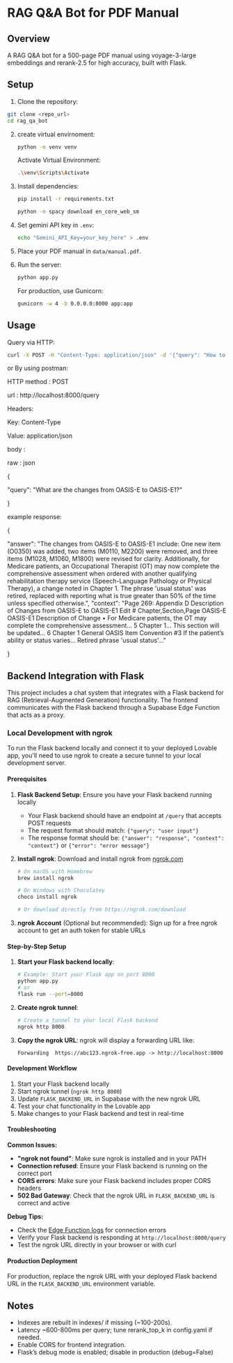 # RAG Q&A Bot for PDF Manual

## Overview

A RAG Q&A bot for a 500-page PDF manual using voyage-3-large embeddings and rerank-2.5 for high accuracy, built with Flask.

## Setup

1. Clone the repository:

```bash
git clone <repo_url>
cd rag_qa_bot
```
2. create virtual envirnoment:
   ```bash
   python -m venv venv
   ```
   Activate Virtual Environment:
   ```bash
   .\venv\Scripts\Activate
   ```

1. Install dependencies:

   ```bash
   pip install -r requirements.txt
   ```
   ```bash
   python -m spacy download en_core_web_sm
   ```

2. Set gemini API key in `.env`:

   ```bash
   echo "Gemini_API_Key=your_key_here" > .env
   ```

3. Place your PDF manual in `data/manual.pdf`.

4. Run the server:

   ```bash
   python app.py
   ```

   For production, use Gunicorn:

   ```bash
   gunicorn -w 4 -b 0.0.0.0:8000 app:app
   ```

## Usage

Query via HTTP:

```bash
curl -X POST -H "Content-Type: application/json" -d '{"query": "How to troubleshoot error X?"}' http://localhost:8000/query
```
or 
By using postman:

HTTP method : POST

url : http://localhost:8000/query

Headers:

Key: Content-Type

Value: application/json

body :

raw : json

{

  "query": "What are the changes from OASIS-E to OASIS-E1?"

}

example response:

{
  
  "answer": "The changes from OASIS-E to OASIS-E1 include: One new item (O0350) was added, two items (M0110, M2200) were removed, and three items (M1028, M1060, M1800) were revised for clarity. Additionally, for Medicare patients, an Occupational Therapist (OT) may now complete the comprehensive assessment when ordered with another qualifying rehabilitation therapy service (Speech-Language Pathology or Physical Therapy), a change noted in Chapter 1. The phrase 'usual status' was retired, replaced with reporting what is true greater than 50% of the time unless specified otherwise.", "context": "Page 269: Appendix D Description of Changes from OASIS-E to OASIS-E1 Edit # Chapter,Section,Page OASIS-E OASIS-E1 Description of Change • For Medicare patients, the OT may complete the comprehensive assessment... 5 Chapter 1... This section will be updated... 6 Chapter 1 General OASIS Item Convention #3 If the patient’s ability or status varies... Retired phrase 'usual status'..."

}

## Backend Integration with Flask

This project includes a chat system that integrates with a Flask backend for RAG (Retrieval-Augmented Generation) functionality. The frontend communicates with the Flask backend through a Supabase Edge Function that acts as a proxy.

### Local Development with ngrok

To run the Flask backend locally and connect it to your deployed Lovable app, you'll need to use ngrok to create a secure tunnel to your local development server.

#### Prerequisites

1. **Flask Backend Setup**: Ensure you have your Flask backend running locally
   - Your Flask backend should have an endpoint at `/query` that accepts POST requests
   - The request format should match: `{"query": "user input"}`
   - The response format should be: `{"answer": "response", "context": "context"}` or `{"error": "error message"}`

2. **Install ngrok**: Download and install ngrok from [ngrok.com](https://ngrok.com/)
   ```bash
   # On macOS with Homebrew
   brew install ngrok
   
   # On Windows with Chocolatey
   choco install ngrok
   
   # Or download directly from https://ngrok.com/download
   ```

3. **ngrok Account** (Optional but recommended): Sign up for a free ngrok account to get an auth token for stable URLs

#### Step-by-Step Setup

1. **Start your Flask backend locally**:
   ```bash
   # Example: Start your Flask app on port 8000
   python app.py
   # or
   flask run --port=8000
   ```

2. **Create ngrok tunnel**:
   ```bash
   # Create a tunnel to your local Flask backend
   ngrok http 8000
   ```

3. **Copy the ngrok URL**: ngrok will display a forwarding URL like:
   ```
   Forwarding  https://abc123.ngrok-free.app -> http://localhost:8000
   ```

#### Development Workflow

1. Start your Flask backend locally
2. Start ngrok tunnel (`ngrok http 8000`)
3. Update `FLASK_BACKEND_URL` in Supabase with the new ngrok URL
4. Test your chat functionality in the Lovable app
5. Make changes to your Flask backend and test in real-time

#### Troubleshooting

**Common Issues:**

- **"ngrok not found"**: Make sure ngrok is installed and in your PATH
- **Connection refused**: Ensure your Flask backend is running on the correct port
- **CORS errors**: Make sure your Flask backend includes proper CORS headers
- **502 Bad Gateway**: Check that the ngrok URL in `FLASK_BACKEND_URL` is correct and active

**Debug Tips:**

- Check the [Edge Function logs](https://supabase.com/dashboard/project/tqeindrtbjvbiqskogwk/functions/chat-query/logs) for connection errors
- Verify your Flask backend is responding at `http://localhost:8000/query`
- Test the ngrok URL directly in your browser or with curl

#### Production Deployment

For production, replace the ngrok URL with your deployed Flask backend URL in the `FLASK_BACKEND_URL` environment variable.


## Notes
- Indexes are rebuilt in indexes/ if missing (~100-200s).
- Latency ~600-800ms per query; tune rerank_top_k in config.yaml if needed.
- Enable CORS for frontend integration.
- Flask’s debug mode is enabled; disable in production (debug=False)
